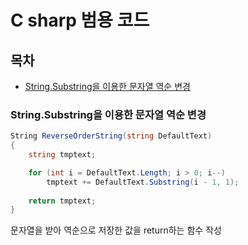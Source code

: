 C sharp 범용 코드
=

목차
-
- [String.Substring을 이용한 문자열 역순 변경](#-StringSubstring을-이용한-문자열-역순-변경)


### String.Substring을 이용한 문자열 역순 변경
```C#
String ReverseOrderString(string DefaultText)
{
    string tmptext;

    for (int i = DefaultText.Length; i > 0; i--)
        tmptext += DefaultText.Substring(i - 1, 1);
     
    return tmptext;
}
```

문자열을 받아 역순으로 저장한 값을 return하는 함수 작성
